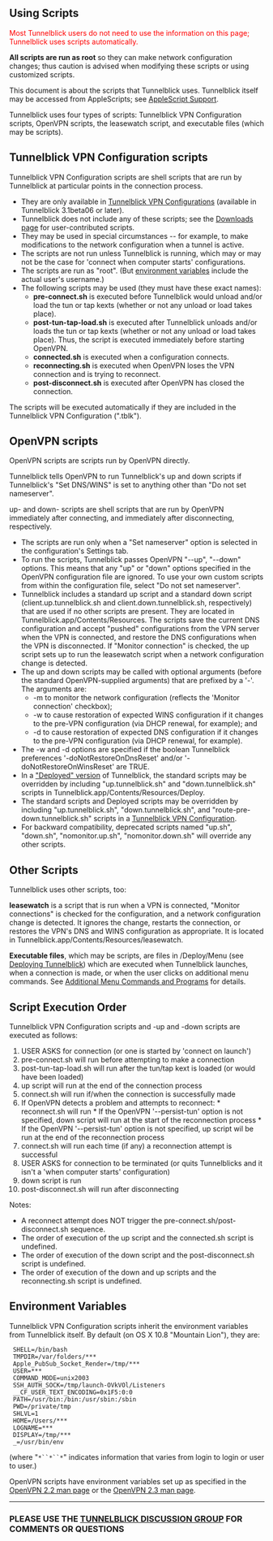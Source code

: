 <h2>Using Scripts</h2>



<font color='red'>Most Tunnelblick users do not need to use the information on this page; Tunnelblick uses scripts automatically.</font>

**All scripts are run as root** so they can make network configuration changes; thus caution is advised when modifying these scripts or using customized scripts.

This document is about the scripts that Tunnelblick uses. Tunnelblick itself may be accessed from AppleScripts; see [AppleScript Support](cAppleScriptSupport.md).

Tunnelblick uses four types of scripts: Tunnelblick VPN Configuration scripts, OpenVPN scripts, the leasewatch script, and executable files (which may be scripts).

## Tunnelblick VPN Configuration scripts ##
Tunnelblick VPN Configuration scripts are shell scripts that are run by Tunnelblick at particular points in the connection process.
  * They are only available in [Tunnelblick VPN Configurations](cConfigT.md) (available in Tunnelblick 3.1beta06 or later).
  * Tunnelblick does not include any of these scripts; see the [Downloads page](DownloadsEntry.md) for user-contributed scripts.
  * They may be used in special circumstances -- for example, to make modifications to the network configuration when a tunnel is active.
  * The scripts are not run unless Tunnelblick is running, which may or may not be the case for 'connect when computer starts' configurations.
  * The scripts are run as "root". (But [environment variables](#Environment_Variables.md) include the actual user's username.)
  * The following scripts may be used (they must have these exact names):
    * **pre-connect.sh** is executed before Tunnelblick would unload and/or load the tun or tap kexts (whether or not any unload or load takes place).
    * **post-tun-tap-load.sh** is executed after Tunnelblick unloads and/or loads the tun or tap kexts (whether or not any unload or load takes place). Thus, the script is executed immediately before starting OpenVPN.
    * **connected.sh** is executed when a configuration connects.
    * **reconnecting.sh** is executed when OpenVPN loses the VPN connection and is trying to reconnect.
    * **post-disconnect.sh** is executed after OpenVPN has closed the connection.

The scripts will be executed automatically if they are included in the Tunnelblick VPN Configuration (".tblk").

## OpenVPN scripts ##
OpenVPN scripts are scripts run by OpenVPN directly.

Tunnelblick tells OpenVPN to run Tunnelblick's up and down scripts if Tunnelblick's "Set DNS/WINS" is set to anything other than "Do not set nameserver".

up- and down- scripts are shell scripts that are run by OpenVPN immediately after connecting, and immediately after disconnecting, respectively.
  * The scripts are run only when a "Set nameserver" option is selected in the configuration's Settings tab.
  * To run the scripts, Tunnelblick passes OpenVPN "--up", "--down" options. This means that any "up" or "down" options specified in the OpenVPN configuration file are ignored. To use your own custom scripts from within the configuration file, select "Do not set nameserver".
  * Tunnelblick includes a standard up script and a standard down script (client.up.tunnelblick.sh and client.down.tunnelblick.sh, respectively) that are used if no other scripts are present. They are located in Tunnelblick.app/Contents/Resources. The scripts save the current DNS configuration and accept "pushed" configurations from the VPN server when the VPN is connected, and restore the DNS configurations when the VPN is disconnected. If "Monitor connection" is checked, the up script sets up to run the leasewatch script when a network configuration change is detected.
  * The up and down scripts may be called with optional arguments (before the standard OpenVPN-supplied arguments) that are prefixed by a '-'. The arguments are:
    * -m to monitor the network configuration (reflects the 'Monitor connection' checkbox);
    * -w to cause restoration of expected WINS configuration if it changes to the pre-VPN configuration (via DHCP renewal, for example); and
    * -d to cause restoration of expected  DNS configuration if it changes to the pre-VPN configuration (via DHCP renewal, for example).
  * The -w and -d options are specified if the boolean Tunnelblick preferences '-doNotRestoreOnDnsReset' and/or '-doNotRestoreOnWinsReset' are TRUE.
  * In a ["Deployed" version](cCusDeployed.md) of Tunnelblick, the standard scripts may be overridden by including "up.tunnelblick.sh" and "down.tunnelblick.sh" scripts in Tunnelblick.app/Contents/Resources/Deploy.
  * The standard scripts and Deployed scripts may be overridden by including "up.tunnelblick.sh", "down.tunnelblick.sh", and "route-pre-down.tunnelblick.sh" scripts in a [Tunnelblick VPN Configuration](cConfigT.md).
  * For backward compatibility, deprecated scripts named "up.sh", "down.sh", "nomonitor.up.sh", "nomonitor.down.sh" will override any other scripts.

## Other Scripts ##
Tunnelblick uses other scripts, too:

**leasewatch** is a script that is run when a VPN is connected, "Monitor connections" is checked for the configuration, and a network configuration change is detected. It ignores the change, restarts the connection, or restores the VPN's DNS and WINS configuration as appropriate. It is located in Tunnelblick.app/Contents/Resources/leasewatch.

**Executable files**, which may be scripts, are files in /Deploy/Menu (see [Deploying  Tunnelblick](cCusDeployed.md)) which are executed when Tunnelblick launches, when a connection is made, or when the user clicks on additional menu commands. See [Additional Menu Commands and Programs](cCusDeployed#Additional_Menu_Commands_and_Programs.md) for details.

## Script Execution Order ##
Tunnelblick VPN Configuration scripts and -up and -down scripts are executed as follows:

  1. USER ASKS for connection (or one is started by 'connect on launch')
  1. pre-connect.sh will run before attempting to make a connection
  1. post-tun-tap-load.sh will run after the tun/tap kext is loaded (or would have been loaded)
  1. up script will run at the end of the connection process
  1. connect.sh will run if/when the connection is successfully made
  1. If OpenVPN detects a problem and attempts to reconnect:
    * reconnect.sh will run
    * If the OpenVPN '--persist-tun' option is not specified, down script will run at the start of the reconnection process
    * If the OpenVPN '--persist-tun' option is not specified, up script wil be run at the end of the reconnection process
  1. connect.sh will run each time (if any) a reconnection attempt is successful
  1. USER ASKS for connection to be terminated (or quits Tunnelblicks and it isn't a 'when computer starts' configuration)
  1. down script is run
  1. post-disconnect.sh will run after disconnecting

Notes:
  * A reconnect attempt does NOT trigger the pre-connect.sh/post-disconnect.sh sequence.
  * The order of execution of the up script and the connected.sh script is undefined.
  * The order of execution of the down script and the post-disconnect.sh script is undefined.
  * The order of execution of the down and up scripts and the reconnecting.sh script is undefined.

## Environment Variables ##
Tunnelblick VPN Configuration scripts inherit the environment variables from Tunnelblick itself. By default (on OS X 10.8 "Mountain Lion"), they are:
```
 SHELL=/bin/bash
 TMPDIR=/var/folders/***
 Apple_PubSub_Socket_Render=/tmp/***
 USER=***
 COMMAND_MODE=unix2003
 SSH_AUTH_SOCK=/tmp/launch-OVkVOl/Listeners
 __CF_USER_TEXT_ENCODING=0x1F5:0:0
 PATH=/usr/bin:/bin:/usr/sbin:/sbin
 PWD=/private/tmp
 SHLVL=1
 HOME=/Users/***
 LOGNAME=***
 DISPLAY=/tmp/***
 _=/usr/bin/env
```
(where "`*``*``*`" indicates information that varies from login to login or user to user.)

OpenVPN scripts have environment variables set up as specified in the [OpenVPN 2.2 man page](https://community.openvpn.net/openvpn/wiki/Openvpn22ManPage) or the [OpenVPN 2.3 man page](https://community.openvpn.net/openvpn/wiki/Openvpn23ManPage).


---


### PLEASE USE THE [TUNNELBLICK DISCUSSION GROUP](https://groups.google.com/forum/#!forum/tunnelblick-discuss) FOR COMMENTS OR QUESTIONS